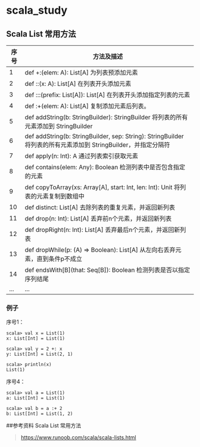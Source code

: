 # scala_study
## Scala List 常用方法
| 序号 | 方法及描述 |
| --- | --- |
| 1 | def +:(elem: A): List[A] 为列表预添加元素 |
| 2 | def ::(x: A): List[A] 在列表开头添加元素 |
| 3 | def :::(prefix: List[A]): List[A]  在列表开头添加指定列表的元素|
| 4 | def :+(elem: A): List[A] 复制添加元素后列表。 |
| 5 | def addString(b: StringBuilder): StringBuilder 将列表的所有元素添加到 StringBuilder |
| 6 | def addString(b: StringBuilder, sep: String): StringBuilder 将列表的所有元素添加到 StringBuilder，并指定分隔符 |
| 7 | def apply(n: Int): A  通过列表索引获取元素|
| 8 | def contains(elem: Any): Boolean 检测列表中是否包含指定的元素 |
| 9 | def copyToArray(xs: Array[A], start: Int, len: Int): Unit 将列表的元素复制到数组中 |
| 10 | def distinct: List[A] 去除列表的重复元素，并返回新列表 |
| 11 | def drop(n: Int): List[A] 丢弃前n个元素，并返回新列表 |
| 12 | def dropRight(n: Int): List[A]   丢弃最后n个元素，并返回新列表 |
| 13 | def dropWhile(p: (A) => Boolean): List[A] 从左向右丢弃元素，直到条件p不成立 |
| 14 | def endsWith[B](that: Seq[B]): Boolean 检测列表是否以指定序列结尾 |
| ... | ... |



### 例子
序号1：
  
    scala> val x = List(1)
    x: List[Int] = List(1)
    
    scala> val y = 2 +: x
    y: List[Int] = List(2, 1)
    
    scala> println(x)
    List(1)

序号4：
    
    scala> val a = List(1)
    a: List[Int] = List(1)
    
    scala> val b = a :+ 2 
    b: List[Int] = List(1, 2)


##参考资料
Scala List 常用方法
> https://www.runoob.com/scala/scala-lists.html